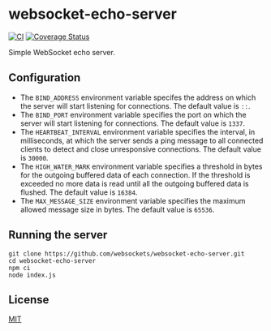 # websocket-echo-server

[![CI](https://img.shields.io/github/workflow/status/websockets/websocket-echo-server/CI/master?label=CI&logo=github)](https://github.com/websockets/websocket-echo-server/actions?query=workflow%3ACI+branch%3Amaster)
[![Coverage Status](https://img.shields.io/coveralls/websockets/websocket-echo-server/master.svg?logo=coveralls)](https://coveralls.io/github/websockets/websocket-echo-server)

Simple WebSocket echo server.

## Configuration

- The `BIND_ADDRESS` environment variable specifes the address on which the
  server will start listening for connections. The default value is `::`.
- The `BIND_PORT` environment variable specifies the port on which the server
  will start listening for connections. The default value is `1337`.
- The `HEARTBEAT_INTERVAL` environment variable specifies the interval, in
  milliseconds, at which the server sends a ping message to all connected
  clients to detect and close unresponsive connections. The default value is
  `30000`.
- The `HIGH_WATER_MARK` environment variable specifies a threshold in bytes for
  the outgoing buffered data of each connection. If the threshold is exceeded no
  more data is read until all the outgoing buffered data is flushed. The default
  value is `16384`.
- The `MAX_MESSAGE_SIZE` environment variable specifies the maximum allowed
  message size in bytes. The default value is `65536`.

## Running the server

```
git clone https://github.com/websockets/websocket-echo-server.git
cd websocket-echo-server
npm ci
node index.js
```

## License

[MIT](LICENSE)
